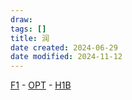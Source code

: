 ```yaml
---
draw:
tags: []
title: 润
date created: 2024-06-29
date modified: 2024-11-12
---
```


[F1](F1.md) - [OPT](OPT.md) - [H1B](H1B.md)
